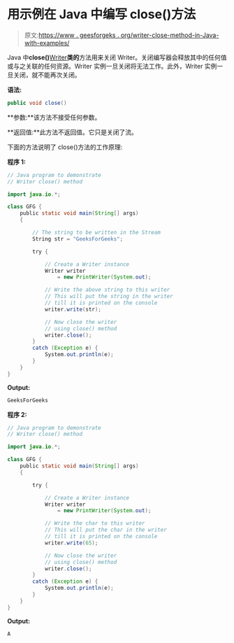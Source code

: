 # 用示例在 Java 中编写 close()方法

> 原文:[https://www . geesforgeks . org/writer-close-method-in-Java-with-examples/](https://www.geeksforgeeks.org/writer-close-method-in-java-with-examples/)

Java 中**close()**[Writer](https://www.geeksforgeeks.org/java-io-printwriter-class-java-set-1/)**类的**方法用来关闭 Writer。关闭编写器会释放其中的任何值或与之关联的任何资源。Writer 实例一旦关闭将无法工作。此外，Writer 实例一旦关闭，就不能再次关闭。

**语法:**

```java
public void close()
```

**参数:**该方法不接受任何参数。

**返回值:**此方法不返回值。它只是关闭了流。

下面的方法说明了 close()方法的工作原理:

**程序 1:**

```java
// Java program to demonstrate
// Writer close() method

import java.io.*;

class GFG {
    public static void main(String[] args)
    {

        // The string to be written in the Stream
        String str = "GeeksForGeeks";

        try {

            // Create a Writer instance
            Writer writer
                = new PrintWriter(System.out);

            // Write the above string to this writer
            // This will put the string in the writer
            // till it is printed on the console
            writer.write(str);

            // Now close the writer
            // using close() method
            writer.close();
        }
        catch (Exception e) {
            System.out.println(e);
        }
    }
}
```

**Output:**

```java
GeeksForGeeks

```

**程序 2:**

```java
// Java program to demonstrate
// Writer close() method

import java.io.*;

class GFG {
    public static void main(String[] args)
    {

        try {

            // Create a Writer instance
            Writer writer
                = new PrintWriter(System.out);

            // Write the char to this writer
            // This will put the char in the writer
            // till it is printed on the console
            writer.write(65);

            // Now close the writer
            // using close() method
            writer.close();
        }
        catch (Exception e) {
            System.out.println(e);
        }
    }
}
```

**Output:**

```java
A

```